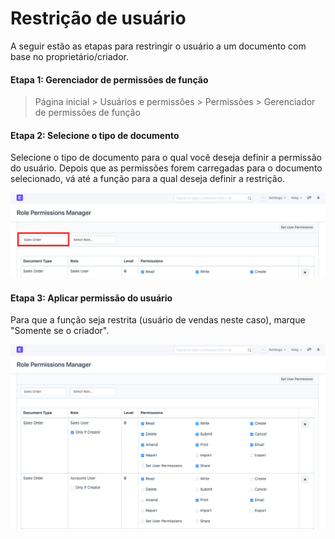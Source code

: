 # Restrição de usuário



A seguir estão as etapas para restringir o usuário a um documento com base no proprietário/criador.


#### Etapa 1: Gerenciador de permissões de função


> Página inicial > Usuários e permissões > Permissões > Gerenciador de permissões de função


#### Etapa 2: Selecione o tipo de documento


Selecione o tipo de documento para o qual você deseja definir a permissão do usuário. Depois que as permissões forem carregadas para o documento selecionado, vá até a função para a qual deseja definir a restrição.


![Pedido de vendas](/files/customize-user-permissions-2.png)


#### Etapa 3: Aplicar permissão do usuário


Para que a função seja restrita (usuário de vendas neste caso), marque "Somente se o criador".


![S](/files/customize-user-permissions-1.png)



